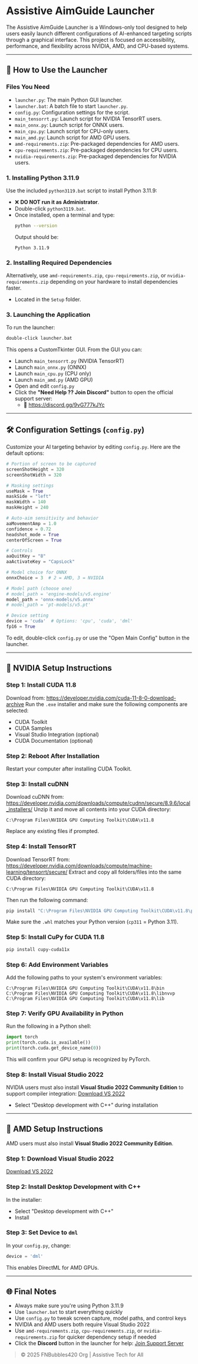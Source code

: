 # Assistive AimGuide Launcher

The Assistive AimGuide Launcher is a Windows-only tool designed to help users easily launch different configurations of AI-enhanced targeting scripts through a graphical interface. This project is focused on accessibility, performance, and flexibility across NVIDIA, AMD, and CPU-based systems.

---

## 🚀 How to Use the Launcher

### Files You Need
- `launcher.py`: The main Python GUI launcher.
- `launcher.bat`: A batch file to start `launcher.py`.
- `config.py`: Configuration settings for the script.
- `main_tensorrt.py`: Launch script for NVIDIA TensorRT users.
- `main_onnx.py`: Launch script for ONNX users.
- `main_cpu.py`: Launch script for CPU-only users.
- `main_amd.py`: Launch script for AMD GPU users.
- `amd-requirements.zip`: Pre-packaged dependencies for AMD users.
- `cpu-requirements.zip`: Pre-packaged dependencies for CPU users.
- `nvidia-requirements.zip`: Pre-packaged dependencies for NVIDIA users.

### 1. Installing Python 3.11.9
Use the included `python3119.bat` script to install Python 3.11.9:
- ❌ **DO NOT run it as Administrator**.
- Double-click `python3119.bat`.
- Once installed, open a terminal and type:
  ```bash
  python --version
  ```
  Output should be:
  ```
  Python 3.11.9
  ```

### 2. Installing Required Dependencies
Alternatively, use `amd-requirements.zip`, `cpu-requirements.zip`, or `nvidia-requirements.zip` depending on your hardware to install dependencies faster.
- Located in the `Setup` folder.

### 3. Launching the Application
To run the launcher:
```bash
double-click launcher.bat
```
This opens a CustomTkinter GUI. From the GUI you can:
- Launch `main_tensorrt.py` (NVIDIA TensorRT)
- Launch `main_onnx.py` (ONNX)
- Launch `main_cpu.py` (CPU only)
- Launch `main_amd.py` (AMD GPU)
- Open and edit `config.py`
- Click the **"Need Help ?? Join Discord"** button to open the official support server:
  - 🔗 https://discord.gg/9vG777kJYc

---

## 🛠️ Configuration Settings (`config.py`)
Customize your AI targeting behavior by editing `config.py`. Here are the default options:

```python
# Portion of screen to be captured
screenShotHeight = 320
screenShotWidth = 320

# Masking settings
useMask = True
maskSide = "left"
maskWidth = 140
maskHeight = 240

# Auto-aim sensitivity and behavior
aaMovementAmp = 1.0
confidence = 0.72
headshot_mode = True
centerOfScreen = True

# Controls
aaQuitKey = "8"
aaActivateKey = "CapsLock"

# Model choice for ONNX
onnxChoice = 3  # 2 = AMD, 3 = NVIDIA

# Model path (choose one)
# model_path = 'engine-models/v5.engine'
model_path = 'onnx-models/v5.onnx'
# model_path = 'pt-models/v5.pt'

# Device setting
device = 'cuda'  # Options: 'cpu', 'cuda', 'dml'
fp16 = True
```

To edit, double-click `config.py` or use the "Open Main Config" button in the launcher.

---

## 🚀 NVIDIA Setup Instructions

### Step 1: Install CUDA 11.8
Download from: https://developer.nvidia.com/cuda-11-8-0-download-archive
Run the `.exe` installer and make sure the following components are selected:
- CUDA Toolkit
- CUDA Samples
- Visual Studio Integration (optional)
- CUDA Documentation (optional)

### Step 2: Reboot After Installation
Restart your computer after installing CUDA Toolkit.

### Step 3: Install cuDNN
Download cuDNN from: https://developer.nvidia.com/downloads/compute/cudnn/secure/8.9.6/local_installers/
Unzip it and move all contents into your CUDA directory:
```
C:\Program Files\NVIDIA GPU Computing Toolkit\CUDA\v11.8
```
Replace any existing files if prompted.

### Step 4: Install TensorRT
Download TensorRT from: https://developer.nvidia.com/downloads/compute/machine-learning/tensorrt/secure/
Extract and copy all folders/files into the same CUDA directory:
```
C:\Program Files\NVIDIA GPU Computing Toolkit\CUDA\v11.8
```
Then run the following command:
```bash
pip install "C:\Program Files\NVIDIA GPU Computing Toolkit\CUDA\v11.8\python\tensorrt-8.6.1-cp311-none-win_amd64.whl"
```
Make sure the `.whl` matches your Python version (`cp311` = Python 3.11).

### Step 5: Install CuPy for CUDA 11.8
```bash
pip install cupy-cuda11x
```

### Step 6: Add Environment Variables
Add the following paths to your system's environment variables:
```
C:\Program Files\NVIDIA GPU Computing Toolkit\CUDA\v11.8\bin
C:\Program Files\NVIDIA GPU Computing Toolkit\CUDA\v11.8\libnvvp
C:\Program Files\NVIDIA GPU Computing Toolkit\CUDA\v11.8\lib
```

### Step 7: Verify GPU Availability in Python
Run the following in a Python shell:
```python
import torch
print(torch.cuda.is_available())
print(torch.cuda.get_device_name(0))
```
This will confirm your GPU setup is recognized by PyTorch.

### Step 8: Install Visual Studio 2022
NVIDIA users must also install **Visual Studio 2022 Community Edition** to support compiler integration:
[Download VS 2022](https://visualstudio.microsoft.com/thank-you-downloading-visual-studio/)
- Select "Desktop development with C++" during installation

---

## 🔦 AMD Setup Instructions

AMD users must also install **Visual Studio 2022 Community Edition**.

### Step 1: Download Visual Studio 2022
[Download VS 2022](https://visualstudio.microsoft.com/thank-you-downloading-visual-studio/)

### Step 2: Install Desktop Development with C++
In the installer:
- Select "Desktop development with C++"
- Install

### Step 3: Set Device to `dml`
In your `config.py`, change:
```python
device = 'dml'
```
This enables DirectML for AMD GPUs.

---

## 🌐 Final Notes

- Always make sure you're using Python 3.11.9
- Use `launcher.bat` to start everything quickly
- Use `config.py` to tweak screen capture, model paths, and control keys
- NVIDIA and AMD users both require Visual Studio 2022
- Use `amd-requirements.zip`, `cpu-requirements.zip`, or `nvidia-requirements.zip` for quicker dependency setup if needed
- Click the **Discord** button in the launcher for help: [Join Support Server](https://discord.gg/9vG777kJYc)

> © 2025 FNBubbles420 Org | Assistive Tech for All
